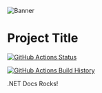 ![Banner](Images/Banner.png)

# Project Title

[![GitHub Actions Status](https://github.com/RehanSaeed/FastestNuGet/workflows/Build/badge.svg?branch=main)](https://github.com/RehanSaeed/FastestNuGet/actions)

[![GitHub Actions Build History](https://buildstats.info/github/chart/RehanSaeed/FastestNuGet?branch=main&includeBuildsFromPullRequest=false)](https://github.com/RehanSaeed/FastestNuGet/actions)


.NET Docs Rocks!
